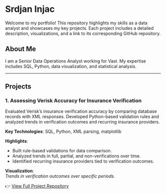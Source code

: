 # Srdjan Injac

Welcome to my portfolio! This repository highlights my skills as a data analyst and showcases my key projects. Each project includes a detailed description, visualizations, and a link to its corresponding GitHub repository.

## About Me

I am a Senior Data Operations Analyst working for Vast. My expertise includes SQL, Python, data visualization, and statistical analysis.

---

## Projects

### 1. Assessing Verisk Accuracy for Insurance Verification

Evaluated Verisk’s insurance verification accuracy by comparing database records with XML responses. Developed Python-based validation rules and analyzed trends in verification outcomes and recurring insurance providers.

**Key Technologies**: SQL, Python, XML parsing, matplotlib  

**Highlights**:
- Built rule-based validations for data comparison.
- Analyzed trends in full, partial, and non-verifications over time.
- Identified recurring insurance providers tied to verification outcomes.

**Visualization**:  
_Trends in verification outcomes over specific periods._  

👉 [View Full Project Repository](https://github.com/srdjan-injac/Verisk-Accuracy)






